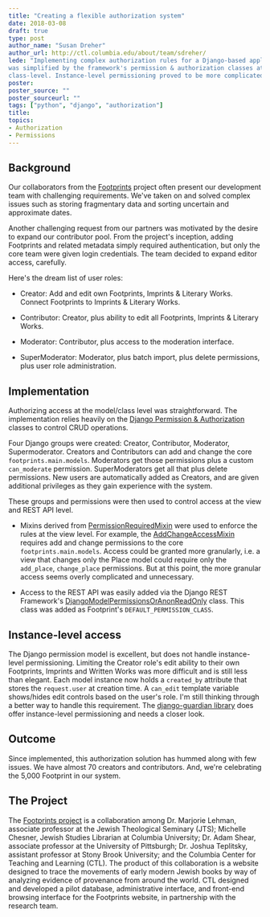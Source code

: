 ```yaml
---
title: "Creating a flexible authorization system"
date: 2018-03-08
draft: true
type: post
author_name: "Susan Dreher"
author_url: http://ctl.columbia.edu/about/team/sdreher/
lede: "Implementing complex authorization rules for a Django-based application
was simplified by the framework's permission & authorization classes at the
class-level. Instance-level permissioning proved to be more complicated"
poster:
poster_source: ""
poster_sourceurl: ""
tags: ["python", "django", "authorization"]
title: 
topics:
- Authorization
- Permissions
---
```


## Background

Our collaborators from the [Footprints](https://footprints.ccnmtl.columbia.edu) project often present our development team with challenging requirements. We've taken on and solved complex issues such as storing fragmentary data and sorting uncertain and approximate dates.

Another challenging request from our partners was motivated by the desire to expand our contributor pool. From the project's inception, adding Footprints and related metadata simply required authentication, but only the core team were given login credentials. The team decided to expand editor access, carefully.

Here's the dream list of user roles:

* Creator: Add and edit own Footprints, Imprints & Literary Works. Connect Footprints to Imprints & Literary Works.

* Contributor: Creator, plus ability to edit all Footprints, Imprints & Literary Works.

* Moderator: Contributor, plus access to the moderation interface.

* SuperModerator: Moderator, plus batch import, plus delete permissions, plus user role administration.


## Implementation

Authorizing access at the model/class level was straightforward. The implementation relies heavily on the [Django Permission & Authorization](https://docs.djangoproject.com/en/2.0/topics/auth/default/#topic-authorization) classes to control CRUD operations.

Four Django groups were created: Creator, Contributor, Moderator, Supermoderator. Creators and Contributors can add and change the core `footprints.main.models`. Moderators get those permissions plus a custom `can_moderate` permission. SuperModerators get all that plus delete permissions. New users are automatically added as Creators, and are given additional privileges as they gain experience with the system.

These groups and permissions were then used to control access at the view and REST API level.

* Mixins derived from [PermissionRequiredMixin](https://docs.djangoproject.com/en/2.0/topics/auth/default/#the-permissionrequiredmixin-mixin) were used to enforce the rules at the view level. For example, the [AddChangeAccessMixin](https://github.com/ccnmtl/footprints/blob/master/footprints/mixins.py#L76) requires add and change permissions to the core `footprints.main.models`. Access could be granted more granularly, i.e. a view that changes only the Place model could require only the `add_place`, `change_place` permissions. But at this point, the more granular access seems overly complicated and unnecessary.

* Access to the REST API was easily added via the Django REST Framework's [DjangoModelPermissionsOrAnonReadOnly](http://www.django-rest-framework.org/api-guide/permissions/#djangomodelpermissionsoranonreadonly) class. This class was added as Footprint's `DEFAULT_PERMISSION_CLASS`.

## Instance-level access

The Django permission model is excellent, but does not handle instance-level permissioning. Limiting the Creator role's edit ability to their own Footprints, Imprints and Written Works was more difficult and is still less than elegant. Each model instance now holds a `created_by` attribute that stores the `request.user` at creation time. A `can_edit` template variable shows/hides edit controls based on the user's role. I'm still thinking through a better way to handle this requirement. The [django-guardian library](https://github.com/django-guardian/django-guardian) does offer instance-level permissioning and needs a closer look.

## Outcome
Since implemented, this authorization solution has hummed along with few issues. We have almost 70 creators and contributors. And, we're celebrating the 5,000 Footprint in our system.

## The Project
The [Footprints project](http://footprints.ccnmtl.columbia.edu/about/) is a collaboration among Dr. Marjorie Lehman, associate professor at the Jewish Theological Seminary (JTS); Michelle Chesner, Jewish Studies Librarian at Columbia University; Dr. Adam Shear, associate professor at the University of Pittsburgh; Dr. Joshua Teplitsky, assistant professor at Stony Brook University; and the Columbia Center for Teaching and Learning (CTL). The product of this collaboration is a website designed to trace the movements of early modern Jewish books by way of analyzing evidence of provenance from around the world. CTL designed and developed a pilot database, administrative interface, and front-end browsing interface for the Footprints website, in partnership with the research team.
